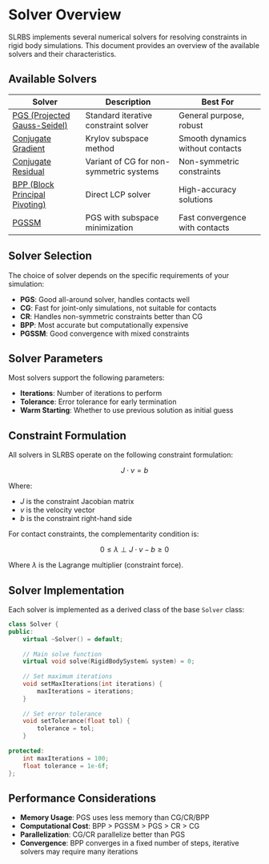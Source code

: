 # Solver Overview

SLRBS implements several numerical solvers for resolving constraints in rigid body simulations. This document provides an overview of the available solvers and their characteristics.

## Available Solvers

| Solver | Description | Best For |
|--------|-------------|----------|
| [PGS (Projected Gauss-Seidel)](pgs.md) | Standard iterative constraint solver | General purpose, robust |
| [Conjugate Gradient](conjugate-gradient.md) | Krylov subspace method | Smooth dynamics without contacts |
| [Conjugate Residual](conjugate-residual.md) | Variant of CG for non-symmetric systems | Non-symmetric constraints |
| [BPP (Block Principal Pivoting)](bpp.md) | Direct LCP solver | High-accuracy solutions |
| [PGSSM](pgssm.md) | PGS with subspace minimization | Fast convergence with contacts |

## Solver Selection

The choice of solver depends on the specific requirements of your simulation:

- **PGS**: Good all-around solver, handles contacts well
- **CG**: Fast for joint-only simulations, not suitable for contacts
- **CR**: Handles non-symmetric constraints better than CG
- **BPP**: Most accurate but computationally expensive
- **PGSSM**: Good convergence with mixed constraints

## Solver Parameters

Most solvers support the following parameters:

- **Iterations**: Number of iterations to perform
- **Tolerance**: Error tolerance for early termination
- **Warm Starting**: Whether to use previous solution as initial guess

## Constraint Formulation

All solvers in SLRBS operate on the following constraint formulation:

$$J \cdot v = b$$

Where:
- $J$ is the constraint Jacobian matrix
- $v$ is the velocity vector
- $b$ is the constraint right-hand side

For contact constraints, the complementarity condition is:

$$0 \leq \lambda \perp J \cdot v - b \geq 0$$

Where $\lambda$ is the Lagrange multiplier (constraint force).

## Solver Implementation

Each solver is implemented as a derived class of the base `Solver` class:

```cpp
class Solver {
public:
    virtual ~Solver() = default;
    
    // Main solve function
    virtual void solve(RigidBodySystem& system) = 0;
    
    // Set maximum iterations
    void setMaxIterations(int iterations) {
        maxIterations = iterations;
    }
    
    // Set error tolerance
    void setTolerance(float tol) {
        tolerance = tol;
    }
    
protected:
    int maxIterations = 100;
    float tolerance = 1e-6f;
};
```

## Performance Considerations

- **Memory Usage**: PGS uses less memory than CG/CR/BPP
- **Computational Cost**: BPP > PGSSM > PGS > CR > CG
- **Parallelization**: CG/CR parallelize better than PGS
- **Convergence**: BPP converges in a fixed number of steps, iterative solvers may require many iterations
